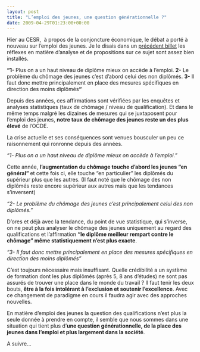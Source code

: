 ```yaml
---
layout: post
title: "L’emploi des jeunes, une question générationnelle ?"
date: 2009-04-29T01:23:00+00:00
---
```

<div class="main">
		<p>Hier au CESR,  à propos de la conjoncture économique, le débat a porté à nouveau sur l’emploi des jeunes. Je le disais dans un <a href="http://www.juliecoudry.com/310_des-jeunes-vs-une-jeunesse-le-fameux.html" target="_blank">précédent billet</a> les réflexes en matière d’analyse et de propositions sur ce sujet sont assez bien installés.</p>
	<p><strong>“1- </strong> Plus on a un haut niveau de diplôme mieux on accède à l’emploi. <strong>2-</strong> Le problème du chômage des jeunes c’est d’abord celui des non diplômés. <strong>3-</strong> Il faut donc mettre principalement en place des mesures spécifiques en direction des moins diplômés<strong>“</strong></p>
	<p>Depuis des années, ces affirmations sont vérifiées par les enquêtes et analyses statistiques (taux de chômage / niveau de qualification). Et dans le même temps malgré les dizaines de mesures qui se juxtaposent pour l’emploi des jeunes, <strong>notre taux de chômage des jeunes reste un des plus élevé</strong> de l’OCDE.</p>
	<p>La crise actuelle et ses conséquences sont venues bousculer  un peu ce raisonnement qui ronronne depuis des années.</p>
	<p><em>“1- Plus on a un haut niveau de diplôme mieux on accède à l’emploi.”<br>
</em></p>
	<p>Cette année, <strong>l’augmentation du chômage touche d’abord les jeunes “en général” </strong>et cette fois ci,  elle touche “en particulier” les diplômés du supérieur plus que les autres. (Il faut noté que le chômage des non diplômés reste encore supérieur aux autres mais que les tendances s’inversent)</p>
	<p><em>“2- Le problème du chômage des jeunes c’est principalement celui des non diplômés.”</em></p>
	<p>D’ores et déjà avec la tendance, du point de vue statistique, qui s’inverse, on ne peut plus analyser le chômage des jeunes uniquement au regard des qualifications et l’affirmation <strong>“le diplôme meilleur rempart contre le chômage” même statistiquement n’est plus exacte</strong>.</p>
	<p><em>“3- Il faut donc mettre principalement en place des mesures spécifiques en direction des moins diplômés”</em></p>
	<p>C’est toujours nécessaire mais insuffisant. Quelle crédibilité a un système de formation dont les plus diplômés (après 5, 8 ans d’études) ne sont pas assurés de trouver une place dans le monde du travail ? Il faut tenir les deux bouts, <strong>être à la fois intolérant à l’exclusion et soutenir l’excellence</strong>. Avec ce changement de paradigme en cours il faudra agir avec des approches nouvelles.</p>
	<p>En matière d’emploi des jeunes la question des qualifications n’est plus la seule donnée à prendre en compte, il semble que nous sommes dans une situation qui tient plus d’<strong>une question générationnelle, de la place des jeunes dans l’emploi et plus largement dans la société</strong>.</p>
	<p>A suivre…
</p>
</div>